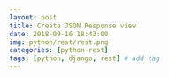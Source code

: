 ```yaml
---
layout: post
title: Create JSON Response view
date: 2018-09-16 18:43:00
img: python/rest/rest.png
categories: [python-rest] 
tags: [python, django, rest] # add tag
---
```



